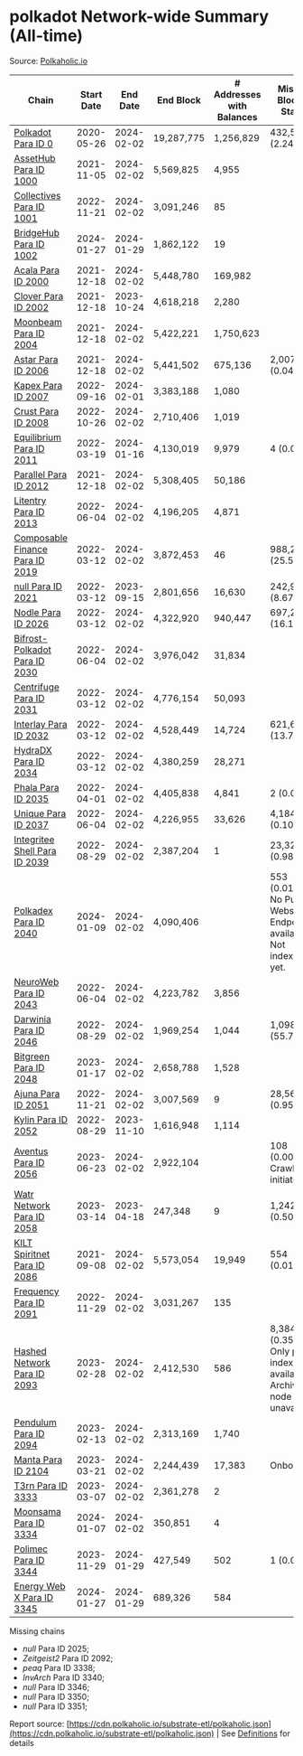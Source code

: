 # polkadot Network-wide Summary (All-time)

Source: [Polkaholic.io](https://polkaholic.io)


| Chain            | Start Date | End Date | End Block | # Addresses with Balances | Missing Blocks / Status |
| ---------------- | ---------- | ---------| --------- | ------------------------- | ----------------------- |
| [Polkadot Para ID 0](/polkadot/0-polkadot) | 2020-05-26 | 2024-02-02 | 19,287,775 |  1,256,829 | 432,580 (2.24%)  |
| [AssetHub Para ID 1000](/polkadot/1000-assethub) | 2021-11-05 | 2024-02-02 | 5,569,825 |  4,955 |    |
| [Collectives Para ID 1001](/polkadot/1001-collectives) | 2022-11-21 | 2024-02-02 | 3,091,246 |  85 |    |
| [BridgeHub Para ID 1002](/polkadot/1002-bridgehub) | 2024-01-27 | 2024-01-29 | 1,862,122 |  19 |    |
| [Acala Para ID 2000](/polkadot/2000-acala) | 2021-12-18 | 2024-02-02 | 5,448,780 |  169,982 |    |
| [Clover Para ID 2002](/polkadot/2002-clover) | 2021-12-18 | 2023-10-24 | 4,618,218 |  2,280 |    |
| [Moonbeam Para ID 2004](/polkadot/2004-moonbeam) | 2021-12-18 | 2024-02-02 | 5,422,221 |  1,750,623 |    |
| [Astar Para ID 2006](/polkadot/2006-astar) | 2021-12-18 | 2024-02-02 | 5,441,502 |  675,136 | 2,007 (0.04%)  |
| [Kapex Para ID 2007](/polkadot/2007-kapex) | 2022-09-16 | 2024-02-01 | 3,383,188 |  1,080 |    |
| [Crust Para ID 2008](/polkadot/2008-crust) | 2022-10-26 | 2024-02-02 | 2,710,406 |  1,019 |    |
| [Equilibrium Para ID 2011](/polkadot/2011-equilibrium) | 2022-03-19 | 2024-01-16 | 4,130,019 |  9,979 | 4 (0.00%)  |
| [Parallel Para ID 2012](/polkadot/2012-parallel) | 2021-12-18 | 2024-02-02 | 5,308,405 |  50,186 |    |
| [Litentry Para ID 2013](/polkadot/2013-litentry) | 2022-06-04 | 2024-02-02 | 4,196,205 |  4,871 |    |
| [Composable Finance Para ID 2019](/polkadot/2019-composable) | 2022-03-12 | 2024-02-02 | 3,872,453 |  46 | 988,228 (25.52%)  |
| [null Para ID 2021](/polkadot/2021-efinity) | 2022-03-12 | 2023-09-15 | 2,801,656 |  16,630 | 242,949 (8.67%)  |
| [Nodle Para ID 2026](/polkadot/2026-nodle) | 2022-03-12 | 2024-02-02 | 4,322,920 |  940,447 | 697,249 (16.13%)  |
| [Bifrost-Polkadot Para ID 2030](/polkadot/2030-bifrost) | 2022-06-04 | 2024-02-02 | 3,976,042 |  31,834 |    |
| [Centrifuge Para ID 2031](/polkadot/2031-centrifuge) | 2022-03-12 | 2024-02-02 | 4,776,154 |  50,093 |    |
| [Interlay Para ID 2032](/polkadot/2032-interlay) | 2022-03-12 | 2024-02-02 | 4,528,449 |  14,724 | 621,626 (13.73%)  |
| [HydraDX Para ID 2034](/polkadot/2034-hydradx) | 2022-03-12 | 2024-02-02 | 4,380,259 |  28,271 |    |
| [Phala Para ID 2035](/polkadot/2035-phala) | 2022-04-01 | 2024-02-02 | 4,405,838 |  4,841 | 2 (0.00%)  |
| [Unique Para ID 2037](/polkadot/2037-unique) | 2022-06-04 | 2024-02-02 | 4,226,955 |  33,626 | 4,184 (0.10%)  |
| [Integritee Shell Para ID 2039](/polkadot/2039-integritee) | 2022-08-29 | 2024-02-02 | 2,387,204 |  1 | 23,323 (0.98%)  |
| [Polkadex Para ID 2040](/polkadot/2040-polkadex) | 2024-01-09 | 2024-02-02 | 4,090,406 |   | 553 (0.01%) No Public Websocket Endpoint available: Not indexing yet. |
| [NeuroWeb Para ID 2043](/polkadot/2043-neuroweb) | 2022-06-04 | 2024-02-02 | 4,223,782 |  3,856 |    |
| [Darwinia Para ID 2046](/polkadot/2046-darwinia) | 2022-08-29 | 2024-02-02 | 1,969,254 |  1,044 | 1,098,047 (55.76%)  |
| [Bitgreen Para ID 2048](/polkadot/2048-bitgreen) | 2023-01-17 | 2024-02-02 | 2,658,788 |  1,528 |    |
| [Ajuna Para ID 2051](/polkadot/2051-ajuna) | 2022-11-21 | 2024-02-02 | 3,007,569 |  9 | 28,565 (0.95%)  |
| [Kylin Para ID 2052](/polkadot/2052-kylin) | 2022-08-29 | 2023-11-10 | 1,616,948 |  1,114 |    |
| [Aventus Para ID 2056](/polkadot/2056-aventus) | 2023-06-23 | 2024-02-02 | 2,922,104 |   | 108 (0.00%) Crawling initiated |
| [Watr Network Para ID 2058](/polkadot/2058-watr) | 2023-03-14 | 2023-04-18 | 247,348 |  9 | 1,242 (0.50%)  |
| [KILT Spiritnet Para ID 2086](/polkadot/2086-kilt) | 2021-09-08 | 2024-02-02 | 5,573,054 |  19,949 | 554 (0.01%)  |
| [Frequency Para ID 2091](/polkadot/2091-frequency) | 2022-11-29 | 2024-02-02 | 3,031,267 |  135 |    |
| [Hashed Network Para ID 2093](/polkadot/2093-hashed) | 2023-02-28 | 2024-02-02 | 2,412,530 |  586 | 8,384 (0.35%) Only partial index available: Archive node unavailable |
| [Pendulum Para ID 2094](/polkadot/2094-pendulum) | 2023-02-13 | 2024-02-02 | 2,313,169 |  1,740 |    |
| [Manta Para ID 2104](/polkadot/2104-manta) | 2023-03-21 | 2024-02-02 | 2,244,439 |  17,383 |   Onboarding |
| [T3rn Para ID 3333](/polkadot/3333-t3rn) | 2023-03-07 | 2024-02-02 | 2,361,278 |  2 |    |
| [Moonsama Para ID 3334](/polkadot/3334-moonsama) | 2024-01-07 | 2024-02-02 | 350,851 |  4 |    |
| [Polimec Para ID 3344](/polkadot/3344-polimec) | 2023-11-29 | 2024-01-29 | 427,549 |  502 | 1 (0.00%)  |
| [Energy Web X Para ID 3345](/polkadot/3345-energywebx) | 2024-01-27 | 2024-01-29 | 689,326 |  584 |    |

Missing chains


* *null* Para ID 2025; 
* *Zeitgeist2* Para ID 2092; 
* *peaq* Para ID 3338; 
* *InvArch* Para ID 3340; 
* *null* Para ID 3346; 
* *null* Para ID 3350; 
* *null* Para ID 3351; 

Report source: [https://cdn.polkaholic.io/substrate-etl/polkaholic.json](https://cdn.polkaholic.io/substrate-etl/polkaholic.json) | See [Definitions](/DEFINITIONS.md) for details
